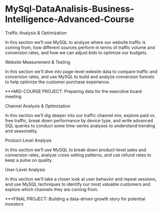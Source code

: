 # MySql-DataAnalisis-Business-Intelligence-Advanced-Course
Traffic Analysis & Optimization

In this section we’ll use MySQL to analyze where our website traffic is coming from, how different sources perform in terms of traffic volume and conversion rates, and how we can adjust bids to optimize our budgets.



Website Measurement & Testing

In this section we'll dive into page-level website data to compare traffic and conversion rates, and use MySQL to build and analyze conversion funnels to help optimize the customer purchase experience.



***MID-COURSE PROJECT: Preparing data for the executive board meeting



Channel Analysis & Optimization

In this section we’ll dig deeper into our traffic channel mix, explore paid vs. free traffic, break down performance by device type, and write advanced SQL queries to conduct some time-series analyses to understand trending and seasonality.



Product-Level Analysis

In this section we’ll use MySQL to break down product-level sales and conversion rates, analyze cross-selling patterns, and use refund rates to keep a pulse on quality.



User-Level Analysis

In this section we’ll take a closer look at user behavior and repeat sessions, and use MySQL techniques to identify our most valuable customers and explore which channels they are coming from.



***FINAL PROJECT: Building a data-driven growth story for potential investors

